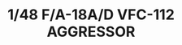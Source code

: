 ---
layout: product
title: "1/48 F/A-18A/D VFC-112 AGGRESSOR"
price: "5000" 
desc: "Maketa"
img_path: "/assets/img/KIN48088.webp"
brand: "N/A"
available: false
special_offer: false
new: true
soon: false
cat: "010000"
subcat: "010700"
subsubcat: "0N/A"
sifra: "KIN48088"
popular: false
---